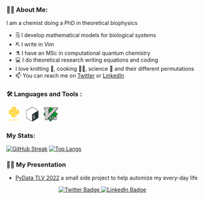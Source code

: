 <!--- Using this for instructions: https://www.sitepoint.com/github-profile-readme/ --->

### :man_scientist: About Me:
I am a chemist doing a PhD in theoretical biophysics
- :spiral_notepad: I develop mathematical models for biological systems
- :pick: I write in Vim
- :alembic: I have an MSc in computational quantum chemistry
- :computer: I do theoretical research writing equations and coding
- I love knitting :yarn:, cooking :cook:, science :test_tube: and their different permutations
- :mailbox: You can reach me on [Twitter](https://twitter.com/avishai231) or [LinkedIn](https://www.linkedin.com/in/avishai-barnoy)

### :hammer_and_wrench: Languages and Tools :
<div>
  <img src="https://github.com/devicons/devicon/blob/master/icons/python/python-plain-wordmark.svg" title="Python" alt="Python" width="40" height="40"/>&nbsp;
  <img src="https://github.com/devicons/devicon/blob/master/icons/bash/bash-original.svg" title="Bash" alt="Bash" width="40" height="40"/>&nbsp;
  <img src="https://github.com/devicons/devicon/blob/master/icons/vim/vim-original.svg" title="Vim" alt="Vim" width="40" height="40"/>&nbsp;
</div>

### My Stats:
[![GitHub Streak](http://github-readme-streak-stats.herokuapp.com?user=AvishaiBarnoy&theme=dark&background=000000)](https://git.io/streak-stats)
[![Top Langs](https://github-readme-stats.vercel.app/api/top-langs/?username=AvishaiBarnoy)](https://github.com/anuraghazra/github-readme-stats)

### :man_teacher: My Presentation
- [PyData TLV 2022](https://www.youtube.com/watch?v=OJPgN_ce23U) a small side project to help automize my every-day life

<div id="badges" align="center">
  <a href="https://twitter.com/avishai231">
    <img src="https://img.shields.io/badge/Twitter-blue?style=for-the-badge&logo=twitter&logoColor=white" alt="Twitter Badge"/>
  </a>
  <a href="www.linkedin.com/in/avishai-barnoy">
    <img src="https://img.shields.io/badge/LinkedIn-blue?style=for-the-badge&logo=linkedin&logoColor=white" alt="LinkedIn Badge"/>
  </a>
</div>
<div id="badges" align="center">
<a href="https://komarev.com/ghpvc/?username=AvishaiBarnoy">
  <img src="https://komarev.com/ghpvc/?username=AvishaiBarnoy&style=flat-square&color=blue" alt=""/>
</a>
</div>
